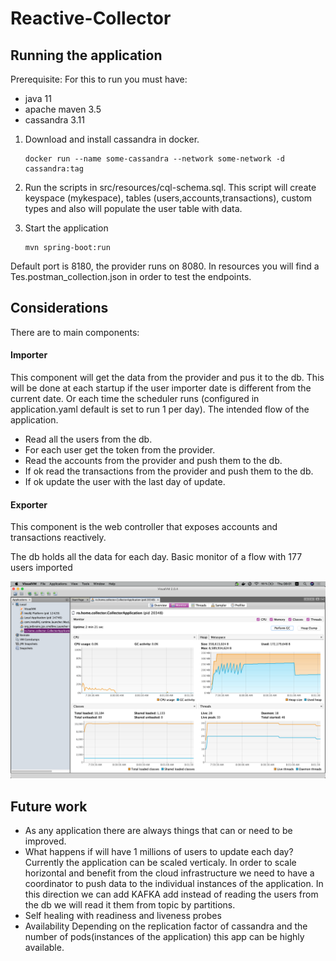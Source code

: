 # Reactive-Collector
## Running the application
Prerequisite: 
For this to run you must have:
* java 11
* apache maven 3.5
* cassandra 3.11

1. Download and install cassandra in docker.
    ```
    docker run --name some-cassandra --network some-network -d cassandra:tag
    ```
   
2. Run the scripts in src/resources/cql-schema.sql.
This script will create keyspace (mykespace), tables (users,accounts,transactions), custom types and also will populate the user table with data.

3. Start the application
    ```    
    mvn spring-boot:run
    ```
Default port is 8180, the provider runs on 8080.
In resources you will find a Tes.postman_collection.json in order to test the endpoints.
## Considerations
There are to main components:
#### Importer
This component will get the data from the provider and pus it to the db.
This will be done at each startup if the user importer date is different from the current date.
Or each time the scheduler runs (configured in application.yaml default is set to run 1 per day). 
The intended flow of the application. 
- Read all the users from the db.
- For each user get the token from the provider.
- Read the accounts from the provider and push them to the db.
- If ok read the transactions from the provider and push them to the db.
- If ok update the user with the last day of update.
#### Exporter
This component is the web controller that exposes accounts and transactions reactively.

The db holds all the data for each day.
Basic monitor of a flow with 177 users imported

![memory](https://github.com/laurentiu-miu/collector/blob/master/monitor.png)

## Future work
* As any application there are always things that can or need to be improved.
* What happens if will have 1 millions of users to update each day?
Currently the application can be scaled verticaly.
In order to scale horizontal and benefit from the cloud infrastructure we need to have a coordinator to push data to the individual instances of the application.
In this direction we can add KAFKA add instead of reading the users from the db we will read it them from topic by partitions.
* Self healing with readiness and liveness probes
* Availability 
Depending on the replication factor of cassandra and the number of pods(instances of the application) this app can be highly available.

   